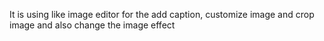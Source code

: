 It is using like image editor for the add caption, customize image and crop image and also change the image effect

